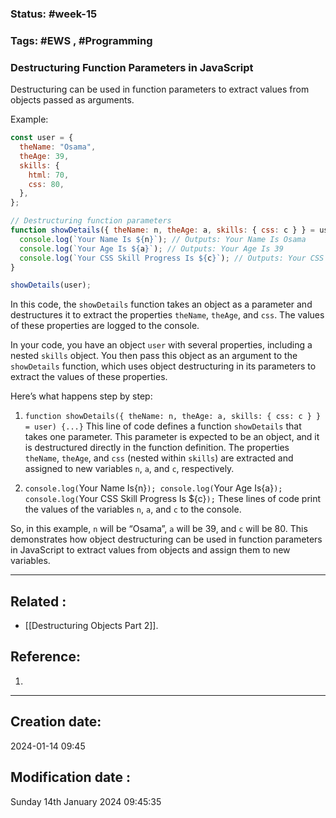 
### Status: #week-15

### Tags: #EWS  , #Programming 


### Destructuring Function Parameters in JavaScript

Destructuring can be used in function parameters to extract values from objects passed as arguments.

Example:

```javascript
const user = {
  theName: "Osama",
  theAge: 39,
  skills: {
    html: 70,
    css: 80,
  },
};

// Destructuring function parameters
function showDetails({ theName: n, theAge: a, skills: { css: c } } = user) {
  console.log(`Your Name Is ${n}`); // Outputs: Your Name Is Osama
  console.log(`Your Age Is ${a}`); // Outputs: Your Age Is 39
  console.log(`Your CSS Skill Progress Is ${c}`); // Outputs: Your CSS Skill Progress Is 80
}

showDetails(user);
````

In this code, the `showDetails` function takes an object as a parameter and destructures it to extract the properties `theName`, `theAge`, and `css`. The values of these properties are logged to the console.



In your code, you have an object `user` with several properties, including a nested `skills` object. You then pass this object as an argument to the `showDetails` function, which uses object destructuring in its parameters to extract the values of these properties.

Here’s what happens step by step:

1. `function showDetails({ theName: n, theAge: a, skills: { css: c } } = user) {...}` This line of code defines a function `showDetails` that takes one parameter. This parameter is expected to be an object, and it is destructured directly in the function definition. The properties `theName`, `theAge`, and `css` (nested within `skills`) are extracted and assigned to new variables `n`, `a`, and `c`, respectively.
    
2. `console.log(`Your Name Is{n}`); console.log(`Your Age Is{a}`); console.log(`Your CSS Skill Progress Is ${c}`);` These lines of code print the values of the variables `n`, `a`, and `c` to the console.
    

So, in this example, `n` will be “Osama”, `a` will be 39, and `c` will be 80. This demonstrates how object destructuring can be used in function parameters in JavaScript to extract values from objects and assign them to new variables.

______________________________________________________________________


## Related : 

- [[Destructuring Objects Part 2]].

## Reference: 

1.  


---

  ## Creation date: 
  
  2024-01-14 09:45 
  
  
   ## Modification date :
   
   Sunday 14th January 2024 09:45:35
